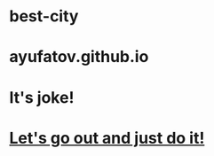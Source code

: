 # best-city 
# ayufatov.github.io
# It's joke!
# [Let's go out and just do it!]

[Let's go out and just do it!]: https://ayufatov.github.io/best-city

